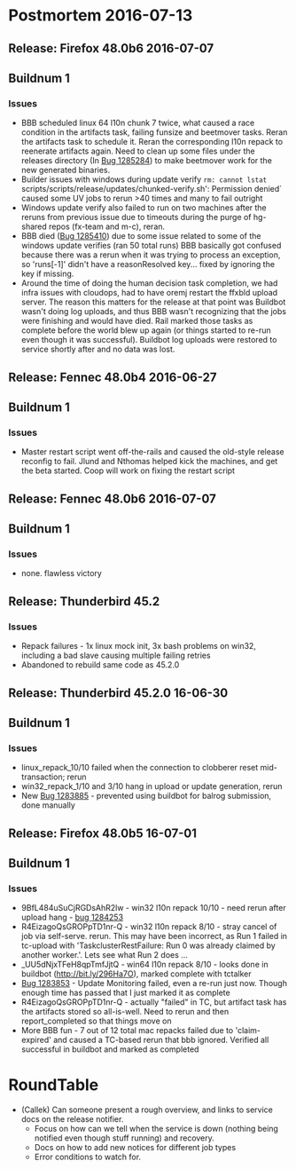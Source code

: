# Postmortem 2016-07-13

## Release: Firefox 48.0b6 2016-07-07

## Buildnum 1
### Issues
- BBB scheduled linux 64 l10n chunk 7 twice, what caused a race condition in the artifacts task, failing funsize and beetmover tasks. Reran the artifacts task to schedule it. Reran the corresponding l10n repack to reenerate artifacts again. Need to clean up some files under the releases directory (In [Bug 1285284](https://bugzil.la/1285284)) to make beetmover work for the new generated binaries.
- Builder issues with windows during update verify `rm: cannot lstat `scripts/scripts/release/updates/chunked-verify.sh\': Permission denied` caused some UV jobs to rerun >40 times and many to fail outright
- Windows update verify also failed to run on two machines after the reruns from previous issue due to timeouts during the purge of hg-shared repos (fx-team and m-c), reran.
- BBB died ([Bug 1285410](https://bugzil.la/1285410)) due to some issue related to some of the windows update verifies (ran 50 total runs) BBB basically got confused because there was a rerun when it was trying to process an exception, so 'runs[-1]' didn't have a reasonResolved key... fixed by ignoring the key if missing.
- Around the time of doing the human decision task completion, we had infra issues with cloudops, had to have oremj restart the ffxbld upload server. The reason this matters for the release at that point was Buildbot wasn't doing log uploads, and thus BBB wasn't recognizing that the jobs were finishing and would have died. Rail marked those tasks as complete before the world blew up again (or things started to re-run even though it was successful). Buildbot log uploads were restored to service shortly after and no data was lost.

## Release: Fennec 48.0b4 2016-06-27

## Buildnum 1
### Issues
- Master restart script went off-the-rails and caused the old-style release reconfig to fail. Jlund and Nthomas helped kick the machines, and get the beta started. Coop will work on fixing the restart script

## Release: Fennec 48.0b6 2016-07-07

## Buildnum 1
### Issues
- none. flawless victory

## Release: Thunderbird 45.2
### Issues
- Repack failures - 1x linux mock init, 3x bash problems on win32, including a bad slave causing multiple failing retries
- Abandoned to rebuild same code as 45.2.0

## Release: Thunderbird 45.2.0 16-06-30

## Buildnum 1
### Issues
- linux_repack_10/10 failed when the connection to clobberer reset mid-transaction; rerun
- win32_repack_1/10 and 3/10 hang in upload or update generation, rerun
- New [Bug 1283885](https://bugzil.la/1283885) - prevented using buildbot for balrog submission, done manually

## Release: Firefox 48.0b5 16-07-01

## Buildnum 1
### Issues
- 9BfL484uSuCjRGDsAhR2lw - win32 l10n repack 10/10 - need rerun after upload hang - [bug 1284253](https://bugzilla.mozilla.org/show_bug.cgi?id=1284253)
- R4EizagoQsGROPpTD1nr-Q - win32 l10n repack 8/10 - stray cancel of job via self-serve. rerun. This may have been incorrect, as Run 1 failed in tc-upload with 'TaskclusterRestFailure: Run 0 was already claimed by another worker.'. Lets see what Run 2 does ...
- _UU5dNjxTFeH8qpTmfJjtQ - win64 l10n repack 8/10 - looks done in buildbot (http://bit.ly/296Ha7O), marked complete with tctalker
- [Bug 1283853](https://bugzil.la/1283853) - Update Monitoring failed, even a re-run just now. Though enough time has passed that I just marked it as complete
- R4EizagoQsGROPpTD1nr-Q - actually "failed" in TC, but artifact task has the artifacts stored so all-is-well. Need to rerun and then report_completed so that things move on
- More BBB fun - 7 out of 12 total mac repacks failed due to 'claim-expired' and caused a TC-based rerun that bbb ignored. Verified all successful in buildbot and marked as completed


# RoundTable

- (Callek) Can someone present a rough overview, and links to service docs on the release notifier.
    - Focus on how can we tell when the service is down (nothing being notified even though stuff running) and recovery.
    - Docs on how to add new notices for different job types
    - Error conditions to watch for.
